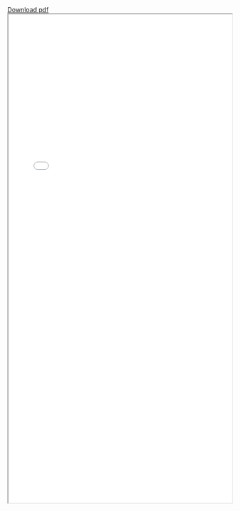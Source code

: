 <html>
  <head>
    <title>POL304 Syllabus</title>
  </head>
  <a href="../POL304_Syl.pdf"> Download pdf <i class="fas fa-file-download"></i></a>
  <body>
    <iframe src="../POL304_Syl.pdf" width="100%" height="1100pt">
    </iframe>
  </body>
</html>
